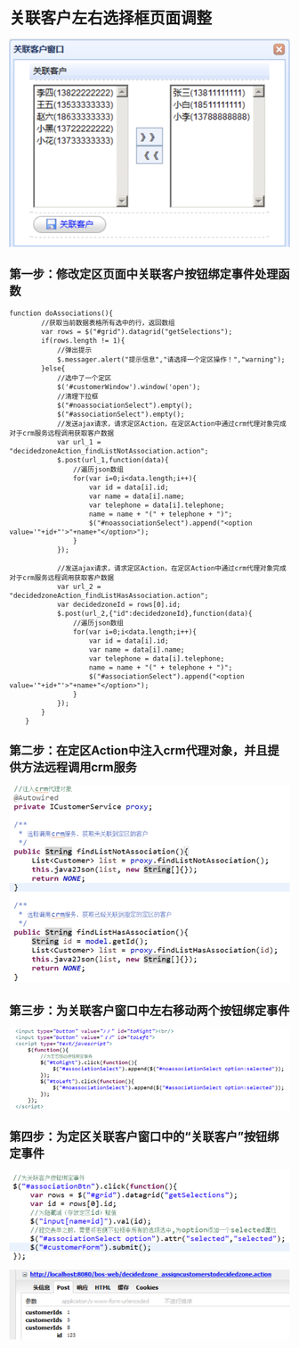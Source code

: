 # 关联客户左右选择框页面调整

![](../../../../../.gitbook/assets/image.png)

## 第一步：修改定区页面中关联客户按钮绑定事件处理函数

```text
function doAssociations(){
		//获取当前数据表格所有选中的行，返回数组
		var rows = $("#grid").datagrid("getSelections");
		if(rows.length != 1){
			//弹出提示
			$.messager.alert("提示信息","请选择一个定区操作！","warning");
		}else{
			//选中了一个定区
			$('#customerWindow').window('open');
			//清理下拉框
			$("#noassociationSelect").empty();
			$("#associationSelect").empty();
			//发送ajax请求，请求定区Action，在定区Action中通过crm代理对象完成对于crm服务远程调用获取客户数据
			var url_1 = "decidedzoneAction_findListNotAssociation.action";
			$.post(url_1,function(data){
				//遍历json数组
				for(var i=0;i<data.length;i++){
					var id = data[i].id;
					var name = data[i].name;
					var telephone = data[i].telephone;
					name = name + "(" + telephone + ")";
					$("#noassociationSelect").append("<option value='"+id+"'>"+name+"</option>");
				}
			});
			
			//发送ajax请求，请求定区Action，在定区Action中通过crm代理对象完成对于crm服务远程调用获取客户数据
			var url_2 = "decidedzoneAction_findListHasAssociation.action";
			var decidedzoneId = rows[0].id;
			$.post(url_2,{"id":decidedzoneId},function(data){
				//遍历json数组
				for(var i=0;i<data.length;i++){
					var id = data[i].id;
					var name = data[i].name;
					var telephone = data[i].telephone;
					name = name + "(" + telephone + ")";
					$("#associationSelect").append("<option value='"+id+"'>"+name+"</option>");
				}
			});
		}
	}

```

## 第二步：在定区Action中注入crm代理对象，并且提供方法远程调用crm服务

![](../../../../../.gitbook/assets/image%20%2830%29.png)

## 第三步：为关联客户窗口中左右移动两个按钮绑定事件

![](../../../../../.gitbook/assets/image%20%28124%29.png)

## 第四步：为定区关联客户窗口中的“关联客户”按钮绑定事件

![](../../../../../.gitbook/assets/image%20%28140%29.png)

![](../../../../../.gitbook/assets/image%20%2844%29.png)




